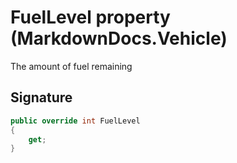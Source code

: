 # FuelLevel property (MarkdownDocs.Vehicle)
The amount of fuel remaining

## Signature
```csharp
public override int FuelLevel
{
    get;
}
```
